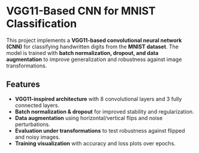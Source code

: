 # VGG11-Based CNN for MNIST Classification

This project implements a **VGG11-based convolutional neural network (CNN)** for classifying handwritten digits from the **MNIST dataset**. The model is trained with **batch normalization, dropout, and data augmentation** to improve generalization and robustness against image transformations.

## Features
- **VGG11-inspired architecture** with 8 convolutional layers and 3 fully connected layers.
- **Batch normalization & dropout** for improved stability and regularization.
- **Data augmentation** using horizontal/vertical flips and noise perturbations.
- **Evaluation under transformations** to test robustness against flipped and noisy images.
- **Training visualization** with accuracy and loss plots over epochs.
